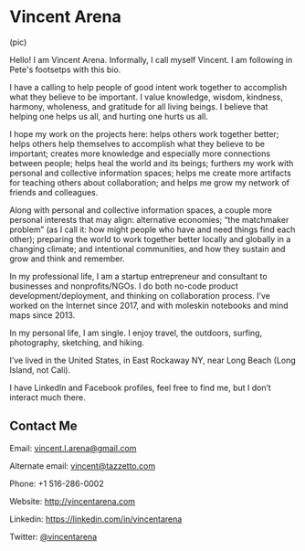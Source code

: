 # Vincent Arena

(pic)

Hello! I am Vincent Arena. Informally, I call myself Vincent. I am following in Pete's footsetps with this bio.

I have a calling to help people of good intent work together to accomplish what they believe to be important. I value knowledge, wisdom, kindness, harmony, wholeness, and gratitude for all living beings. I believe that helping one helps us all, and hurting one hurts us all.

I hope my work on the projects here: helps others work together better; helps others help themselves to accomplish what they believe to be important; creates more knowledge and especially more connections between people; helps heal the world and its beings; furthers my work with personal and collective information spaces; helps me create more artifacts for teaching others about collaboration; and helps me grow my network of friends and colleagues.

Along with personal and collective information spaces, a couple more personal interests that may align: alternative economies; “the matchmaker problem” (as I call it: how might people who have and need things find each other); preparing the world to work together better locally and globally in a changing climate; and intentional communities, and how they sustain and grow and think and remember.

In my professional life, I am a startup entrepreneur and consultant to businesses and nonprofits/NGOs. I do both no-code product development/deployment, and thinking on collaboration process. I’ve worked on the Internet since 2017, and with moleskin notebooks and mind maps since 2013.

In my personal life, I am single. I enjoy travel, the outdoors, surfing, photography, sketching, and hiking.

I’ve lived in the United States, in East Rockaway NY, near Long Beach (Long Island, not Cali).

I have LinkedIn and Facebook profiles, feel free to find me, but I don’t interact much there.

## Contact Me

Email: vincent.l.arena@gmail.com

Alternate email: vincent@tazzetto.com

Phone: +1 516-286-0002

Website: http://vincentarena.com

Linkedin: https://linkedin.com/in/vincentarena

Twitter: [@vincentarena](https://twitter.com/vincentarena)

